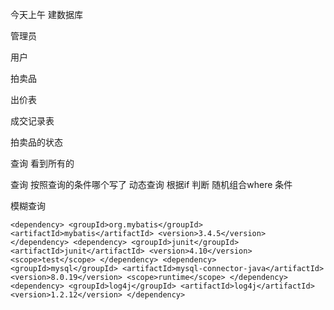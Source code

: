 今天上午 建数据库 

管理员 

用户

拍卖品

出价表 

成交记录表



拍卖品的状态 

查询 看到所有的  

查询 按照查询的条件哪个写了 动态查询 根据if 判断 随机组合where 条件

模糊查询 

```
<dependency> <groupId>org.mybatis</groupId> <artifactId>mybatis</artifactId> <version>3.4.5</version> </dependency> <dependency> <groupId>junit</groupId> <artifactId>junit</artifactId> <version>4.10</version> <scope>test</scope> </dependency> <dependency> <groupId>mysql</groupId> <artifactId>mysql-connector-java</artifactId> <version>8.0.19</version> <scope>runtime</scope> </dependency> <dependency> <groupId>log4j</groupId> <artifactId>log4j</artifactId> <version>1.2.12</version> </dependency>
```

